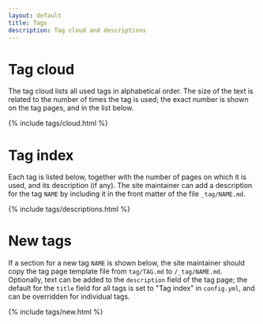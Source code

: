 ```yaml
---
layout: default
title: Tags
description: Tag cloud and descriptions
---
```

# Tag cloud

The tag cloud lists all used tags in alphabetical order. The size of the text
is related to the number of times the tag is used; the exact number is shown
on the tag pages, and in the list below.

{% include tags/cloud.html %}

# Tag index

Each tag is listed below, together with the number of pages on which it is used,
and its description (if any). The site maintainer can add a description for
the tag `NAME` by including it in the front matter of the file `_tag/NAME.md`.

{% include tags/descriptions.html %}

# New tags

If a section for a new tag `NAME` is shown below, the site maintainer should
copy the tag page template file from `tag/TAG.md` to `/_tag/NAME.md`. 
Optionally, text can be added to the `description` field of the tag page; the
default for the `title` field for all tags is set to "Tag index" in `config.yml`,
and can be overridden for individual tags.

{% include tags/new.html %}
